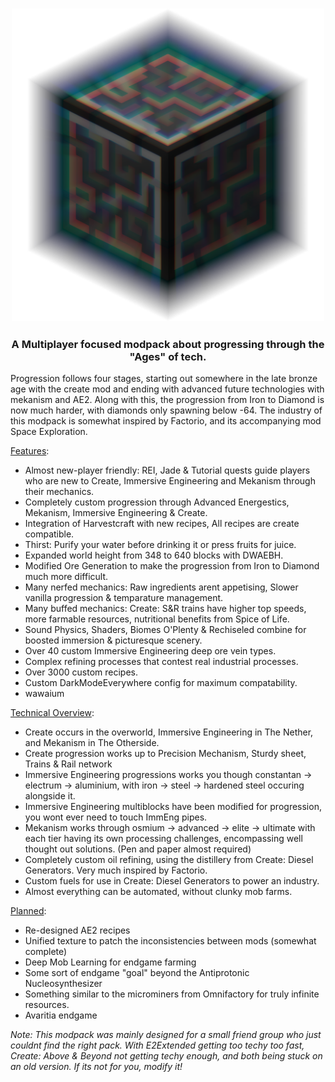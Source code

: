 <h3 align="center"><img alt="logo" height="500px" src="https://raw.githubusercontent.com/anonymouseMC/techx/master/pack_icon/controller-upscaled.png"/></h3>
<h3 align="center">A Multiplayer focused modpack about progressing through the "Ages" of tech.</h3>
<p>Progression follows four stages, starting out somewhere in the late bronze age with the create mod and ending with advanced future technologies with mekanism and AE2. Along with this, the progression from Iron to Diamond is now much harder, with diamonds only spawning below -64. The industry of this modpack is somewhat inspired by Factorio, and its accompanying mod Space Exploration.</p>
<p><u>Features</u>:</p>
<ul>
<li>Almost new-player friendly: REI, Jade &amp; Tutorial quests guide players who are new to Create, Immersive Engineering and Mekanism through their mechanics.</li>
<li>Completely custom progression through Advanced Energestics, Mekanism, Immersive Engineering &amp; Create.</li>
<li>Integration of Harvestcraft with new recipes, All recipes are create compatible.</li>
<li>Thirst: Purify your water before drinking it or press fruits for juice.</li>
<li>Expanded world height from 348 to 640 blocks with DWAEBH.</li>
<li>Modified Ore Generation to make the progression from Iron to Diamond much more difficult.</li>
<li>Many nerfed mechanics: Raw ingredients arent appetising, Slower vanilla progression &amp; temparature management.</li>
<li>Many buffed mechanics: Create: S&amp;R trains have higher top speeds, more farmable resources, nutritional benefits from Spice of Life.</li>
<li>Sound Physics, Shaders, Biomes O'Plenty &amp; Rechiseled combine for boosted immersion &amp; picturesque scenery.</li>
<li>Over 40 custom Immersive Engineering deep ore vein types.</li>
<li>Complex refining processes that contest real industrial processes.</li>
<li>Over 3000 custom recipes.</li>
<li>Custom DarkModeEverywhere config for maximum compatability.</li>
<li>wawaium</li>
</ul>
<p><u>Technical Overview</u>:</p>
<ul>
<li>Create occurs in the overworld, Immersive Engineering in The Nether, and Mekanism in The Otherside.</li>
<li>Create progression works up to Precision Mechanism, Sturdy sheet, Trains &amp; Rail network</li>
<li>Immersive Engineering progressions works you though constantan -&gt; electrum -&gt; aluminium, with iron -&gt; steel -&gt; hardened steel occuring alongside it.</li>
<li>Immersive Engineering multiblocks have been modified for progression, you wont ever need to touch ImmEng pipes.</li>
<li>Mekanism works through osmium -&gt; advanced -&gt; elite -&gt; ultimate with each tier having its own processing challenges, encompassing well thought out solutions. (Pen and paper almost required)</li>
<li>Completely custom oil refining, using the distillery from Create: Diesel Generators. Very much inspired by Factorio.</li>
<li>Custom fuels for use in Create: Diesel Generators to power an industry.</li>
<li>Almost everything can be automated, without clunky mob farms.</li>
</ul>
<p><u>Planned</u>:</p>
<ul>
<li>Re-designed AE2 recipes</li>
<li>Unified texture to patch the inconsistencies between mods (somewhat complete)</li>
<li>Deep Mob Learning for endgame farming</li>
<li>Some sort of endgame "goal" beyond the Antiprotonic Nucleosynthesizer</li>
<li>Something similar to the microminers from Omnifactory for truly infinite resources.</li>
<li>Avaritia endgame</li>
</ul>
<p><em>Note: This modpack was mainly designed for a small friend group who just couldnt find the right pack. With E2Extended getting too techy too fast, Create: Above &amp; Beyond not getting techy enough, and both being stuck on an old version. If its not for you, modify it!</em></p>
